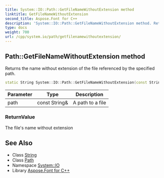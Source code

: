 ```yaml
---
title: System::IO::Path::GetFileNameWithoutExtension method
linktitle: GetFileNameWithoutExtension
second_title: Aspose.Font for C++
description: 'System::IO::Path::GetFileNameWithoutExtension method. Returns the name without extension of the file referenced by the specified path in C++.'
type: docs
weight: 700
url: /cpp/system.io/path/getfilenamewithoutextension/
---
```

## Path::GetFileNameWithoutExtension method


Returns the name without extension of the file referenced by the specified path.

```cpp
static String System::IO::Path::GetFileNameWithoutExtension(const String &path)
```


| Parameter | Type | Description |
| --- | --- | --- |
| path | const String\& | A path to a file |

### ReturnValue

The file's name without extension

## See Also

* Class [String](../../../system/string/)
* Class [Path](../)
* Namespace [System::IO](../../)
* Library [Aspose.Font for C++](../../../)

